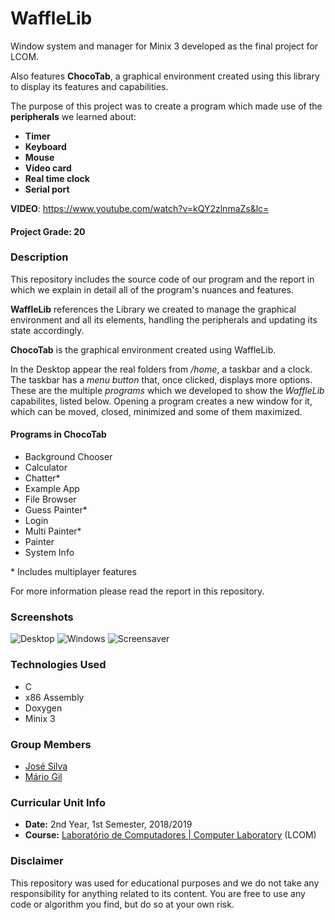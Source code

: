 # WaffleLib
Window system and manager for Minix 3 developed as the final project for LCOM.

Also features **ChocoTab**, a graphical environment created using this library to display its features and capabilities.

The purpose of this project was to create a program which made use of the **peripherals** we learned about:
* **Timer**
* **Keyboard**
* **Mouse**
* **Video card**
* **Real time clock**
* **Serial port**

**VIDEO**: https://www.youtube.com/watch?v=kQY2zlnmaZs&lc=

#### Project Grade: 20

### Description

This repository includes the source code of our program and the report in which we explain in detail all of the program's nuances and features.

**WaffleLib** references the Library we created to manage the graphical environment and all its elements, handling the peripherals and updating its state accordingly.

**ChocoTab** is the graphical environment created using WaffleLib.

In the Desktop appear the real folders from */home*, a taskbar and a clock. The taskbar has a *menu button* that, once clicked, displays more options. These are the multiple *programs* which we developed to show the *WaffleLib* capabilites, listed below. Opening a program creates a new window for it, which can be moved, closed, minimized and some of them maximized.

#### Programs in ChocoTab
* Background Chooser 
* Calculator
* Chatter\*
* Example App
* File Browser
* Guess Painter\*
* Login
* Multi Painter\*
* Painter
* System Info

\* Includes multiplayer features

For more information please read the report in this repository.

### Screenshots

![Desktop](https://github.com/GambuzX/WaffleLib-ChocoTab/raw/master/img/chocotab_desktop.png "Desktop")
![Windows](https://github.com/GambuzX/WaffleLib-ChocoTab/raw/master/img/chocotab_windows.png "Windows")
![Screensaver](https://github.com/GambuzX/WaffleLib-ChocoTab/raw/master/img/chocotab_screensaver.png "Screensaver")


### Technologies Used
* C
* x86 Assembly
* Doxygen
* Minix 3

### Group Members
* [José Silva](https://github.com/krystalgamer "krystalgamer")
* [Mário Gil](https://github.com/GambuzX "GambuzX")

### Curricular Unit Info
* **Date:** 2nd Year, 1st Semester, 2018/2019
* **Course:** [Laboratório de Computadores | Computer Laboratory](https://sigarra.up.pt/feup/en/UCURR_GERAL.FICHA_UC_VIEW?pv_ocorrencia_id=419993 "LCOM") (LCOM)

### Disclaimer 
This repository was used for educational purposes and we do not take any responsibility for anything related to its content. You are free to use any code or algorithm you find, but do so at your own risk.
